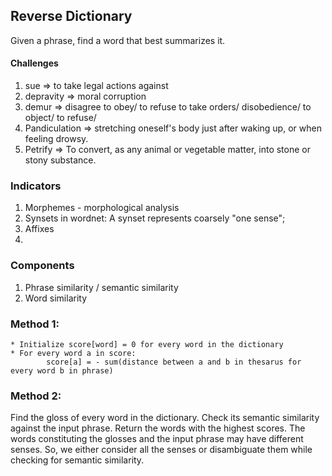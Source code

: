 
## Reverse Dictionary

Given a  phrase, find a word that best summarizes it.

#### Challenges

1. sue       =>  to take legal actions against
2. depravity =>  moral corruption
3. demur     =>  disagree to obey/ to refuse to take orders/ disobedience/ to object/ to refuse/
4. Pandiculation => stretching oneself's body just after waking up, or when feeling drowsy.
5. Petrify => To convert, as any animal or vegetable matter, into stone or stony substance.

### Indicators

1. Morphemes - morphological analysis
2. Synsets in wordnet: A synset represents coarsely "one sense"; 
3. Affixes
4. 





### Components
1. Phrase similarity / semantic similarity
2. Word similarity



### Method 1:

```
* Initialize score[word] = 0 for every word in the dictionary
* For every word a in score:
		score[a] = - sum(distance between a and b in thesarus for every word b in phrase)
```

### Method 2:

Find the gloss of every word in the dictionary. Check its semantic similarity against the
input phrase. Return the words with the highest scores.
The words constituting the glosses and the input phrase may have different senses. So, we either
consider all the senses or disambiguate them while checking for semantic similarity.




